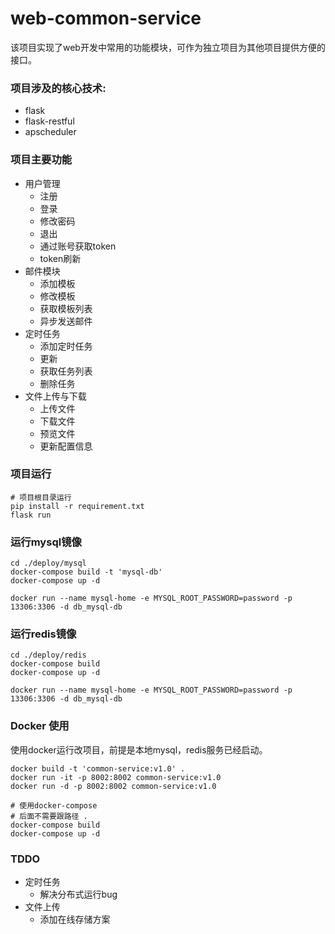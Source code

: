 # web-common-service
该项目实现了web开发中常用的功能模块，可作为独立项目为其他项目提供方便的接口。

### 项目涉及的核心技术:
  - flask
  - flask-restful
  - apscheduler

### 项目主要功能  
- 用户管理
    - 注册
    - 登录
    - 修改密码
    - 退出
    - 通过账号获取token
    - token刷新
- 邮件模块
    - 添加模板
    - 修改模板
    - 获取模板列表
    - 异步发送邮件
- 定时任务
    - 添加定时任务
    - 更新
    - 获取任务列表
    - 删除任务
- 文件上传与下载
    - 上传文件
    - 下载文件
    - 预览文件
    - 更新配置信息

### 项目运行
```shell script
# 项目根目录运行
pip install -r requirement.txt
flask run
```


### 运行mysql镜像
```shell script
cd ./deploy/mysql
docker-compose build -t 'mysql-db'
docker-compose up -d

docker run --name mysql-home -e MYSQL_ROOT_PASSWORD=password -p 13306:3306 -d db_mysql-db
```

### 运行redis镜像
```shell script
cd ./deploy/redis
docker-compose build
docker-compose up -d

docker run --name mysql-home -e MYSQL_ROOT_PASSWORD=password -p 13306:3306 -d db_mysql-db
```

### Docker 使用
使用docker运行改项目，前提是本地mysql，redis服务已经启动。
```shell script
docker build -t 'common-service:v1.0' .
docker run -it -p 8002:8002 common-service:v1.0
docker run -d -p 8002:8002 common-service:v1.0

# 使用docker-compose 
# 后面不需要跟路径 .
docker-compose build
docker-compose up -d
```


### TDDO

- 定时任务
    - 解决分布式运行bug
- 文件上传
    - 添加在线存储方案
